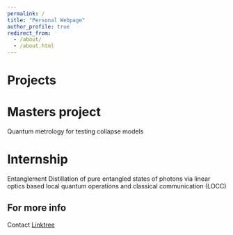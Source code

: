 ```yaml
---
permalink: /
title: "Personal Webpage"
author_profile: true
redirect_from: 
  - /about/
  - /about.html 
---
```


Projects
====

Masters project
====
Quantum metrology for testing collapse models

Internship
====
Entanglement Distillation of pure entangled states of photons via linear optics
based local quantum operations and classical communication (LOCC)




For more info
------
Contact [Linktree](https://linktr.ee/krishnae2001/) 

